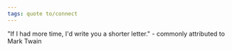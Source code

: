 ```yaml
---
tags: quote to/connect 
---
```


"If I had more time, I'd write you a shorter letter." - commonly attributed to Mark Twain